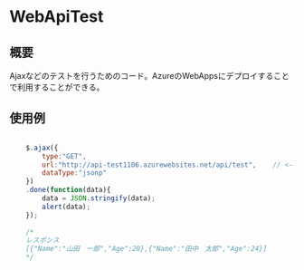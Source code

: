 # WebApiTest

## 概要
Ajaxなどのテストを行うためのコード。AzureのWebAppsにデプロイすることで利用することができる。

## 使用例


```javascript

    $.ajax({
        type:"GET",
        url:"http://api-test1106.azurewebsites.net/api/test",    // <-- テスト用URL
        dataType:"jsonp"
    })
    .done(function(data){
        data = JSON.stringify(data);
        alert(data);
    });
    
    /*
    レスポンス
    [{"Name":"山田　一郎","Age":20},{"Name":"田中　太郎","Age":24}]
    */

```


